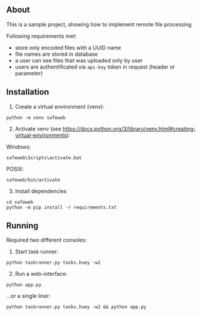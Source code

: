 ## About

This is a sample project, showing how to implement remote file processing

Following requirements met:
 * store only encoded files with a UUID name
 * file names are stored in database
 * a user can see files that was uploaded only by user
 * users are authentificated via `api-key` token in request (header or parameter)

## Installation

1. Create a virtual environment (venv):
```shell
python -m venv safeweb
```

2. Activate venv (see https://docs.python.org/3/library/venv.html#creating-virtual-environments):

Windows:
```shell
safeweb\Scripts\activate.bat
```

POSIX:
```shell
safeweb/bin/activate
```

3. Install dependencies
```shell
cd safeweb
python -m pip install -r requirements.txt
```

## Running
Required two different consoles:

1. Start task runner:
```shell
python taskrunner.py tasks.huey -w2
```

2. Run a web-interface:
```shell
python app.py
```

...or a single liner:
```shell
python taskrunner.py tasks.huey -w2 && python app.py
```
